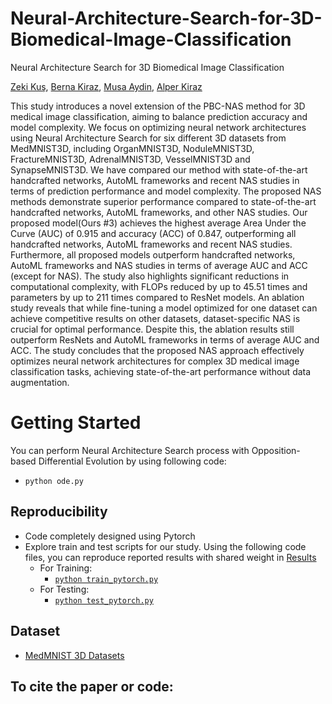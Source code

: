 # Neural-Architecture-Search-for-3D-Biomedical-Image-Classification
Neural Architecture Search for 3D Biomedical Image Classification

[Zeki Kuş](https://scholar.google.com/citations?user=h2B-3LwAAAAJ&hl=tr&oi=ao), [Berna Kiraz](https://scholar.google.com/citations?user=Je4hzioAAAAJ&hl=tr&oi=ao), [Musa Aydin](https://scholar.google.com/citations?user=yfKMO-wAAAAJ&hl=tr&oi=ao), [Alper Kiraz](https://scholar.google.com/citations?user=ic55Pj0AAAAJ&hl=tr)

This study introduces a novel extension of the PBC-NAS method for 3D medical image classification, aiming to balance prediction accuracy and model complexity. We focus on optimizing neural network architectures using Neural Architecture Search for six different 3D datasets from MedMNIST3D, including OrganMNIST3D, NoduleMNIST3D, FractureMNIST3D, AdrenalMNIST3D, VesselMNIST3D and SynapseMNIST3D. We have compared our method with state-of-the-art handcrafted networks, AutoML frameworks and recent NAS studies in terms of prediction performance and model complexity. The proposed NAS methods demonstrate superior performance compared to state-of-the-art handcrafted networks, AutoML frameworks, and other NAS studies. Our proposed model(Ours \#3) achieves the highest average Area Under the Curve (AUC) of 0.915 and accuracy (ACC) of 0.847, outperforming all handcrafted networks, AutoML frameworks and recent NAS studies. Furthermore, all proposed models outperform handcrafted networks, AutoML frameworks and NAS studies in terms of average AUC and ACC (except for NAS). The study also highlights significant reductions in computational complexity, with FLOPs reduced by up to 45.51 times and parameters by up to 211 times compared to ResNet models. An ablation study reveals that while fine-tuning a model optimized for one dataset can achieve competitive results on other datasets, dataset-specific NAS is crucial for optimal performance. Despite this, the ablation results still outperform ResNets and AutoML frameworks in terms of average AUC and ACC. The study concludes that the proposed NAS approach effectively optimizes neural network architectures for complex 3D medical image classification tasks, achieving state-of-the-art performance without data augmentation.

# Getting Started
You can perform Neural Architecture Search process with Opposition-based Differential Evolution by using following code:
- `python ode.py` 
  
## Reproducibility
* Code completely designed using Pytorch
* Explore train and test scripts for our study. Using the following code files, you can reproduce reported results with shared weight in [Results](results)
    * For Training:
        * [`python train_pytorch.py`](train_pytorch.py)
    * For Testing:
        * [`python test_pytorch.py`](test_pytorch.py)
          
## Dataset
- [MedMNIST 3D Datasets](https://medmnist.com/)

To cite the paper or code:
--
